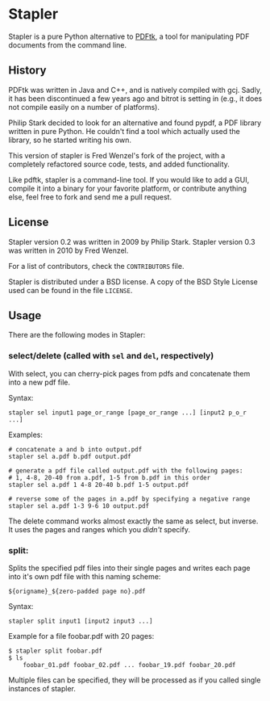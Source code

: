 Stapler
=======

Stapler is a pure Python alternative to [PDFtk][pdftk], a tool for manipulating
PDF documents from the command line.

[pdftk]: http://www.pdfhacks.com/pdftk/

History
-------
PDFtk was written in Java and C++, and
is natively compiled with gcj. Sadly, it has been discontinued a few years ago
and bitrot is setting in (e.g., it does not compile easily on a number of
platforms).

Philip Stark decided to look for an alternative and found pypdf, a PDF library
written in pure Python. He couldn't find a tool which actually used the
library, so he started writing his own.

This version of stapler is Fred Wenzel's fork of the project, with a completely
refactored source code, tests, and added functionality.

Like pdftk, stapler is a command-line tool. If you would like to add a GUI,
compile it into a binary for your favorite platform, or contribute anything else,
feel free to fork and send me a pull request.

License
-------
Stapler version 0.2 was written in 2009 by Philip Stark.
Stapler version 0.3 was written in 2010 by Fred Wenzel.

For a list of contributors, check the ``CONTRIBUTORS`` file.

Stapler is distributed under a BSD license. A copy of the BSD Style 
License used can be found in the file ``LICENSE``.

Usage
-----
There are the following modes in Stapler:

### select/delete (called with ``sel`` and ``del``, respectively)
With select, you can cherry-pick pages from pdfs and concatenate them into 
a new pdf file.

Syntax:

    stapler sel input1 page_or_range [page_or_range ...] [input2 p_o_r ...]

Examples:

    # concatenate a and b into output.pdf
    stapler sel a.pdf b.pdf output.pdf

    # generate a pdf file called output.pdf with the following pages:
    # 1, 4-8, 20-40 from a.pdf, 1-5 from b.pdf in this order
    stapler sel a.pdf 1 4-8 20-40 b.pdf 1-5 output.pdf

    # reverse some of the pages in a.pdf by specifying a negative range
    stapler sel a.pdf 1-3 9-6 10 output.pdf

The delete command works almost exactly the same as select, but inverse.
It uses the pages and ranges which you _didn't_ specify.

### split:
Splits the specified pdf files into their single pages and writes each page
into it's own pdf file with this naming scheme:

    ${origname}_${zero-padded page no}.pdf

Syntax:

    stapler split input1 [input2 input3 ...]

Example for a file foobar.pdf with 20 pages:

    $ stapler split foobar.pdf
    $ ls
        foobar_01.pdf foobar_02.pdf ... foobar_19.pdf foobar_20.pdf

Multiple files can be specified, they will be processed as if you called
single instances of stapler.
